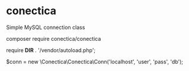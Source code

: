 # conectica
Simple MySQL connection class

composer require conectica/conectica

require __DIR__ . '/vendor/autoload.php';

$conn = new \Conectica\Conectica\Conn('localhost', 'user', 'pass', 'db');
